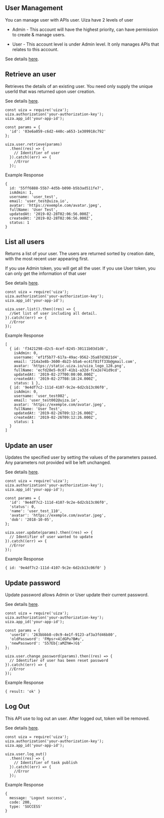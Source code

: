 ## User Management
You can manage user with APIs user. Uiza have 2 levels of user

- Admin - This account will have the highest priority, can have permission to create & manage users.

- User - This account level is under Admin level. It only manages APIs that relates to this account.

See details [here](https://docs.uiza.io/#user-management).

## Retrieve an user
Retrieves the details of an existing user. You need only supply the unique userId that was returned upon user creation.

See details [here](https://docs.uiza.io/#retrieve-an-user).

```node
const uiza = require('uiza');
uiza.authorization('your-authorization-key');
uiza.app_id('your-app-id');

const params = {
  'id': '03e6a059-c6d2-440c-a653-1e309918c792'
};

uiza.user.retrieve(params)
  .then((res) => {
    // Identifier of user
  }).catch((err) => {
    //Error
  });
```

Example Response

```node
{ 
  id: '55ff6888-55b7-4d5b-b090-b5b3ad511fe7',
  isAdmin: 1,
  username: 'user_test',
  email: 'user_test@uiza.io',
  avatar: 'https://exemple.com/avatar.jpeg',
  fullName: 'User Test',
  updatedAt: '2019-02-28T02:06:56.000Z',
  createdAt: '2019-02-28T02:06:56.000Z',
  status: 1
}
```

## List all users
Returns a list of your user. The users are returned sorted by creation date, with the most recent user appearing first.

If you use Admin token, you will get all the user. If you use User token, you can only get the information of that user

See details [here](https://docs.uiza.io/#list-all-users).


```node
const uiza = require('uiza');
uiza.authorization('your-authorization-key');
uiza.app_id('your-app-id');

uiza.user.list().then((res) => {
  //Get list of user including all detail.
}).catch((err) => {
  //Error
});
```

Example Response
```node
[
  { id: 'f3421298-d2c5-4cef-8245-30111b03d1d6',
    isAdmin: 0,
    username: 'ef1f5b77-617a-49ac-9562-35a87d3821d4',
    email: '214a3e8b-3600-4b23-b5a6-ec41f81ff33b@gmail.com',
    avatar: 'https://static.uiza.io/uiza_logo_128.png',
    fullName: 'ecfd28e5-0c87-41b1-a32d-fce2e741d9cd',
    updatedAt: '2019-02-27T00:00:00.000Z',
    createdAt: '2019-02-27T08:18:24.000Z',
    status: 1 },
  { id: '9e4df7c2-111d-4107-9c2e-6d2cb13c06f0',
    isAdmin: 0,
    username: 'user_test002',
    email: 'user_test002@uiza.io',
    avatar: 'https://exemple.com/avatar.jpeg',
    fullName: 'User Test',
    updatedAt: '2019-02-26T09:12:26.000Z',
    createdAt: '2019-02-26T09:12:26.000Z',
    status: 1
  }
]
```

## Update an user
Updates the specified user by setting the values of the parameters passed. Any parameters not provided will be left unchanged.

See details [here](https://docs.uiza.io/#update-an-user).


```node
const uiza = require('uiza');
uiza.authorization('your-authorization-key');
uiza.app_id('your-app-id');

const params = {
  'id': '9e4df7c2-111d-4107-9c2e-6d2cb13c06f0',
  'status': 0,
  'name': 'user_test_110',
  'avatar': 'https://exemple.com/avatar.jpeg',
  'dob': '2018-10-05',
};

uiza.user.update(params).then((res) => {
  // Identifier of user wanted to update
}).catch((err) => {
  //Error
});
```

Example Response

```node
{ id: '9e4df7c2-111d-4107-9c2e-6d2cb13c06f0' }
```

## Update password
Update password allows Admin or User update their current password.

See details [here](https://docs.uiza.io/#update-password).

```node
const uiza = require('uiza');
uiza.authorization('your-authorization-key');
uiza.app_id('your-app-id');

const params = {
  'userId': '263bbbb8-c0c9-4e1f-9123-af3a3fd46b80',
  'oldPassword': 'FMpsr<4[dGPu?B#u',
  'newPassword': 'S57Eb{:aMZhW=)G$'
};

uiza.user.change_password(params).then((res) => {
  // Identifier of user has been reset password
}).catch((err) => {
  //Error
});
```

Example Response
```node
{ result: 'ok' }
```

## Log Out
This API use to log out an user. After logged out, token will be removed.

See details [here](https://docs.uiza.io/#log-out).

```node
const uiza = require('uiza');
uiza.authorization('your-authorization-key');
uiza.app_id('your-app-id');

uiza.user.log_out()
  .then((res) => {
    // Identifier of task publish
  }).catch((err) => {
    //Error
  });
```

Example Response

```node
{
  message: 'Logout success',
  code: 200,
  type: 'SUCCESS'
}
```
